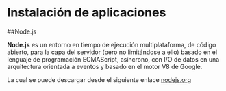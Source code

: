 Instalación de aplicaciones
==


##Node.js

**Node.js** es un entorno en tiempo de ejecución multiplataforma, de código abierto, para la capa del servidor (pero no limitándose a ello) basado en el lenguaje de programación ECMAScript, asíncrono, con I/O de datos en una arquitectura orientada a eventos y basado en el motor V8 de Google.

La cual se puede descargar desde el siguiente enlace [nodejs.org](https://nodejs.org/es/download/)



